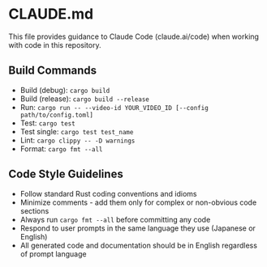 # CLAUDE.md

This file provides guidance to Claude Code (claude.ai/code) when working with code in this repository.

## Build Commands

- Build (debug): `cargo build`
- Build (release): `cargo build --release`
- Run: `cargo run -- --video-id YOUR_VIDEO_ID [--config path/to/config.toml]`
- Test: `cargo test`
- Test single: `cargo test test_name`
- Lint: `cargo clippy -- -D warnings`
- Format: `cargo fmt --all`

## Code Style Guidelines

- Follow standard Rust coding conventions and idioms
- Minimize comments - add them only for complex or non-obvious code sections
- Always run `cargo fmt --all` before committing any code
- Respond to user prompts in the same language they use (Japanese or English)
- All generated code and documentation should be in English regardless of prompt language